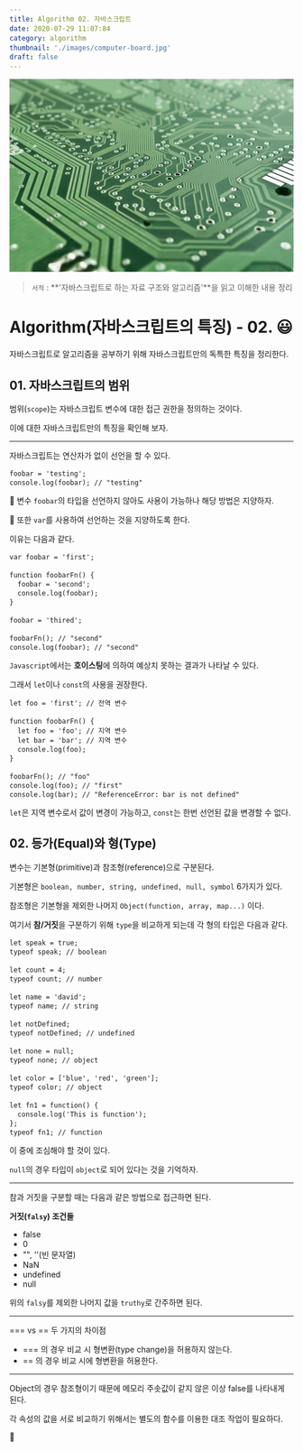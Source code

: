 ```yaml
---
title: Algorithm 02. 자바스크립트
date: 2020-07-29 11:07:84
category: algorithm
thumbnail: './images/computer-board.jpg'
draft: false
---
```


![](./images/computer-board.jpg)

> `서적` : **'자바스크립트로 하는 자료 구조와 알고리즘'**을 읽고 이해한 내용 정리

# Algorithm(자바스크립트의 특징) - 02. 😃

자바스크립트로 알고리즘을 공부하기 위해 자바스크립트만의 독특한 특징을 정리한다.

## 01. 자바스크립트의 범위

범위(`scope`)는 자바스크립트 변수에 대한 접근 권한을 정의하는 것이다.

이에 대한 자바스크립트만의 특징을 확인해 보자.

---

자바스크립트는 연산자가 없이 선언을 할 수 있다.

```js{}
foobar = 'testing';
console.log(foobar); // "testing"
```

🚨 변수 `foobar`의 타입을 선언하지 않아도 사용이 가능하나 해당 방법은 지양하자.

🚨 또한 `var`를 사용하여 선언하는 것을 지양하도록 한다.

이유는 다음과 같다.

```js{1,4}
var foobar = 'first';

function foobarFn() {
  foobar = 'second';
  console.log(foobar);
}

foobar = 'thired';

foobarFn(); // "second"
console.log(foobar); // "second"
```

`Javascript`에서는 **호이스팅**에 의하여 예상치 못하는 결과가 나타날 수 있다.

그래서 `let`이나 `const`의 사용을 권장한다.

```js{}
let foo = 'first'; // 전역 변수

function foobarFn() {
  let foo = 'foo'; // 지역 변수
  let bar = 'bar'; // 지역 변수
  console.log(foo);
}

foobarFn(); // "foo"
console.log(foo); // "first"
console.log(bar); // "ReferenceError: bar is not defined"
```

`let`은 지역 변수로서 값이 변경이 가능하고, `const`는 한번 선언된 값을 변경할 수 없다.

## 02. 등가(Equal)와 형(Type)

변수는 기본형(primitive)과 참조형(reference)으로 구분된다.

기본형은 `boolean, number, string, undefined, null, symbol` 6가지가 있다.

참조형은 기본형을 제외한 나머지 `Object(function, array, map...)` 이다.

여기서 **참/거짓**을 구분하기 위해 `type`을 비교하게 되는데 각 형의 타입은 다음과 같다.

```js{13, 14}
let speak = true;
typeof speak; // boolean

let count = 4;
typeof count; // number

let name = 'david';
typeof name; // string

let notDefined;
typeof notDefined; // undefined

let none = null;
typeof none; // object

let color = ['blue', 'red', 'green'];
typeof color; // object

let fn1 = function() {
  console.log('This is function');
};
typeof fn1; // function
```

이 중에 조심해야 할 것이 있다.

`null`의 경우 타입이 `object`로 되어 있다는 것을 기억하자.

---

참과 거짓을 구분할 때는 다음과 같은 방법으로 접근하면 된다.

**거짓(`falsy`) 조건들**

- false
- 0
- "", ''(빈 문자열)
- NaN
- undefined
- null

위의 `falsy`를 제외한 나머지 값을 `truthy`로 간주하면 된다.

---

\=== vs \== 두 가지의 차이점

- \=== 의 경우 비교 시 형변환(type change)을 허용하지 않는다.
- \== 의 경우 비교 시에 형변환을 허용한다.

---

Object의 경우 참조형이기 때문에 메모리 주솟값이 같지 않은 이상 false를 나타내게 된다.

각 속성의 값을 서로 비교하기 위해서는 별도의 함수를 이용한 대조 작업이 필요하다.

👋
